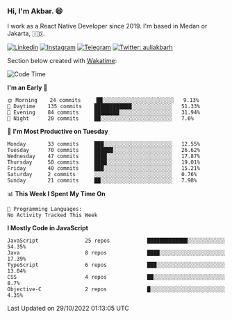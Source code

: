 ### Hi,  I'm Akbar. 😄

I work as a React Native Developer since 2019. I'm based in Medan or Jakarta, :indonesia:. 

<!-- 🔭 Take a look at my [LinkedIn](https://www.linkedin.com/in/aulia-akbar-harahap/) profile. -->

<!-- For now I still don't have a repository to be proud of, but I'm working on it. -->

[![Linkedin](https://img.shields.io/badge/-Aulia%20Akbar%20Harahap-blue?style=flat-square&labelColor=gray&logo=Linkedin&logoColor=white&link=https://www.linkedin.com/in/aulia-akbar-harahap)](https://www.linkedin.com/in/aulia-akbar-harahap)
[![Instagram](https://img.shields.io/badge/-@auliakbarh-orange?style=flat-square&labelColor=gray&logo=Instagram&logoColor=white&link=https://www.instagram.com/auliakbarh)](https://www.instagram.com/auliakbarh)
[![Telegram](https://img.shields.io/badge/-auliakbarh-informational?style=flat-square&labelColor=gray&logo=telegram&logoColor=white&link=https://t.me/auliakbarh)](https://t.me/auliakbarh)
[![Twitter: auliakbarh](https://img.shields.io/twitter/follow/auliakbarh?style=social)](https://twitter.com/auliakbarh)

Section below created with [Wakatime](https://wakatime.com/):
<!--START_SECTION:waka-->
![Code Time](http://img.shields.io/badge/Code%20Time-48%20hrs%2029%20mins-blue)

**I'm an Early 🐤** 

```text
🌞 Morning    24 commits     ██░░░░░░░░░░░░░░░░░░░░░░░   9.13% 
🌆 Daytime    135 commits    ████████████░░░░░░░░░░░░░   51.33% 
🌃 Evening    84 commits     ████████░░░░░░░░░░░░░░░░░   31.94% 
🌙 Night      20 commits     ██░░░░░░░░░░░░░░░░░░░░░░░   7.6%

```
📅 **I'm Most Productive on Tuesday** 

```text
Monday       33 commits     ███░░░░░░░░░░░░░░░░░░░░░░   12.55% 
Tuesday      70 commits     ██████░░░░░░░░░░░░░░░░░░░   26.62% 
Wednesday    47 commits     ████░░░░░░░░░░░░░░░░░░░░░   17.87% 
Thursday     50 commits     ████░░░░░░░░░░░░░░░░░░░░░   19.01% 
Friday       40 commits     ███░░░░░░░░░░░░░░░░░░░░░░   15.21% 
Saturday     2 commits      ░░░░░░░░░░░░░░░░░░░░░░░░░   0.76% 
Sunday       21 commits     ██░░░░░░░░░░░░░░░░░░░░░░░   7.98%

```


📊 **This Week I Spent My Time On** 

```text
💬 Programming Languages: 
No Activity Tracked This Week

```

**I Mostly Code in JavaScript** 

```text
JavaScript               25 repos            █████████████░░░░░░░░░░░░   54.35% 
Java                     8 repos             ████░░░░░░░░░░░░░░░░░░░░░   17.39% 
TypeScript               6 repos             ███░░░░░░░░░░░░░░░░░░░░░░   13.04% 
CSS                      4 repos             ██░░░░░░░░░░░░░░░░░░░░░░░   8.7% 
Objective-C              2 repos             █░░░░░░░░░░░░░░░░░░░░░░░░   4.35%

```



 Last Updated on 29/10/2022 01:13:05 UTC
<!--END_SECTION:waka-->


<!--
**auliakbarh/auliakbarh** is a ✨ _special_ ✨ repository because its `README.md` (this file) appears on your GitHub profile.

Here are some ideas to get you started:

- 🔭 I’m currently working on ...
- 🌱 I’m currently learning ...
- 👯 I’m looking to collaborate on ...
- 🤔 I’m looking for help with ...
- 💬 Ask me about ...
- 📫 How to reach me: ...
- 😄 Pronouns: ...
- ⚡ Fun fact: ...
-->
